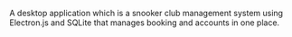 A desktop application which is a snooker club management system  using Electron.js and SQLite that manages booking and accounts in one place.
